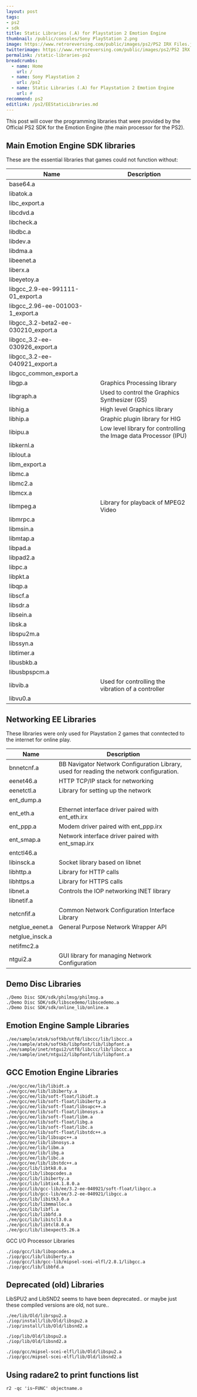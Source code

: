 ```yaml
---
layout: post
tags: 
- ps2
- sdk
title: Static Libraries (.A) for Playstation 2 Emotion Engine
thumbnail: /public/consoles/Sony PlayStation 2.png
image: https://www.retroreversing.com/public/images/ps2/PS2 IRX Files.jpg
twitterimage: https://www.retroreversing.com/public/images/ps2/PS2 IRX Files.jpg
permalink: /static-libraries-ps2
breadcrumbs:
  - name: Home
    url: /
  - name: Sony Playstation 2
    url: /ps2
  - name: Static Libraries (.A) for Playstation 2 Emotion Engine
    url: #
recommend: ps2
editlink: /ps2/EEStaticLibraries.md
---
```

This post will cover the programming libraries that were provided by the Official PS2 SDK for the Emotion Engine (the main processor for the PS2).

## Main Emotion Engine SDK libraries
These are the essential libraries that games could not function without:

Name | Description
--- | ---
base64.a | 
libatok.a | 
libc_export.a | 
libcdvd.a | 
libcheck.a | 
libdbc.a | 
libdev.a | 
libdma.a | 
libeenet.a | 
liberx.a | 
libeyetoy.a | 
libgcc_2.9-ee-991111-01_export.a | 
libgcc_2.96-ee-001003-1_export.a | 
libgcc_3.2-beta2-ee-030210_export.a | 
libgcc_3.2-ee-030926_export.a | 
libgcc_3.2-ee-040921_export.a | 
libgcc_common_export.a | 
libgp.a | Graphics Processing library
libgraph.a | Used to control the Graphics Synthesizer (GS)
libhig.a | High level Graphics library
libhip.a | Graphic plugin library for HIG
libipu.a | Low level library for controlling the Image data Processor (IPU)
libkernl.a | 
liblout.a | 
libm_export.a | 
libmc.a | 
libmc2.a | 
libmcx.a | 
libmpeg.a | Library for playback of MPEG2 Video
libmrpc.a | 
libmsin.a | 
libmtap.a | 
libpad.a | 
libpad2.a | 
libpc.a | 
libpkt.a | 
libqp.a | 
libscf.a | 
libsdr.a | 
libsein.a | 
libsk.a | 
libspu2m.a | 
libssyn.a | 
libtimer.a | 
libusbkb.a | 
libusbpspcm.a | 
libvib.a | Used for controlling the vibration of a controller
libvu0.a | 




## Networking EE Libraries
These libraries were only used for Playstation 2 games that conntected to the internet for online play.

Name | Description
--- | ---
bnnetcnf.a | BB Navigator Network Configuration Library, used for reading the network configuration.
eenet46.a | HTTP TCP/IP stack for networking
eenetctl.a | Library for setting up the network
ent_dump.a | 
ent_eth.a | Ethernet interface driver paired with ent_eth.irx
ent_ppp.a | Modem driver paired with ent_ppp.irx
ent_smap.a | Network interface driver paired with ent_smap.irx
entctl46.a | 
libinsck.a | Socket library based on libnet
libhttp.a | Library for HTTP calls
libhttps.a | Library for HTTPS calls
libnet.a | Controls the IOP networking INET library
libnetif.a | 
netcnfif.a | Common Network Configuration Interface Library
netglue_eenet.a | General Purpose Network Wrapper API
netglue_insck.a | 
netifmc2.a | 
ntgui2.a | GUI library for managing Network Configuration

## Demo Disc Libraries
```
./Demo Disc SDK/sdk/philmsg/philmsg.a
./Demo Disc SDK/sdk/libscedemo/libscedemo.a
./Demo Disc SDK/sdk/online_lib/online.a
```

## Emotion Engine Sample Libraries
```
./ee/sample/atok/softkb/utf8/libccc/lib/libccc.a
./ee/sample/atok/softkb/libpfont/lib/libpfont.a
./ee/sample/inet/ntgui2/utf8/libccc/lib/libccc.a
./ee/sample/inet/ntgui2/libpfont/lib/libpfont.a
```

## GCC Emotion Engine Libraries
```
./ee/gcc/ee/lib/libidt.a
./ee/gcc/ee/lib/libiberty.a
./ee/gcc/ee/lib/soft-float/libidt.a
./ee/gcc/ee/lib/soft-float/libiberty.a
./ee/gcc/ee/lib/soft-float/libsupc++.a
./ee/gcc/ee/lib/soft-float/libnosys.a
./ee/gcc/ee/lib/soft-float/libm.a
./ee/gcc/ee/lib/soft-float/libg.a
./ee/gcc/ee/lib/soft-float/libc.a
./ee/gcc/ee/lib/soft-float/libstdc++.a
./ee/gcc/ee/lib/libsupc++.a
./ee/gcc/ee/lib/libnosys.a
./ee/gcc/ee/lib/libm.a
./ee/gcc/ee/lib/libg.a
./ee/gcc/ee/lib/libc.a
./ee/gcc/ee/lib/libstdc++.a
./ee/gcc/lib/libtk8.0.a
./ee/gcc/lib/libopcodes.a
./ee/gcc/lib/libiberty.a
./ee/gcc/lib/libtix4.1.8.0.a
./ee/gcc/lib/gcc-lib/ee/3.2-ee-040921/soft-float/libgcc.a
./ee/gcc/lib/gcc-lib/ee/3.2-ee-040921/libgcc.a
./ee/gcc/lib/libitk3.0.a
./ee/gcc/lib/libmmalloc.a
./ee/gcc/lib/libfl.a
./ee/gcc/lib/libbfd.a
./ee/gcc/lib/libitcl3.0.a
./ee/gcc/lib/libtcl8.0.a
./ee/gcc/lib/libexpect5.26.a
```

GCC I/O Processor Libraries
```
./iop/gcc/lib/libopcodes.a
./iop/gcc/lib/libiberty.a
./iop/gcc/lib/gcc-lib/mipsel-scei-elfl/2.8.1/libgcc.a
./iop/gcc/lib/libbfd.a

```

## Deprecated (old) Libraries
LibSPU2 and LibSND2 seems to have been deprecated.. or maybe just these compiled versions are old, not sure..
```
./ee/lib/Old/librspu2.a
./iop/install/lib/Old/libspu2.a
./iop/install/lib/Old/libsnd2.a

./iop/lib/Old/libspu2.a
./iop/lib/Old/libsnd2.a

./iop/gcc/mipsel-scei-elfl/lib/Old/libspu2.a
./iop/gcc/mipsel-scei-elfl/lib/Old/libsnd2.a
```

## Using radare2 to print functions list
```
r2 -qc 'is~FUNC' objectname.o
```
